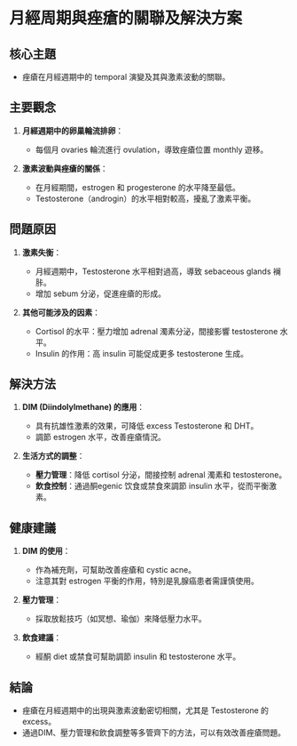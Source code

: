 # 月經周期與痤瘡的關聯及解決方案

## 核心主題
- 痤瘡在月經週期中的 temporal 演變及其與激素波動的關聯。

## 主要觀念
1. **月經週期中的卵巢輪流排卵**：
   - 每個月 ovaries 輪流進行 ovulation，導致痤瘡位置 monthly 遊移。
   
2. **激素波動與痤瘡的關係**：
   - 在月經期間，estrogen 和 progesterone 的水平降至最低。
   - Testosterone（androgin）的水平相對較高，擾亂了激素平衡。

## 問題原因
1. **激素失衡**：
   - 月經週期中，Testosterone 水平相對過高，導致 sebaceous glands 襕胩。
   - 增加 sebum 分泌，促進痤瘡的形成。

2. **其他可能涉及的因素**：
   - Cortisol 的水平：壓力增加 adrenal 濁素分泌，間接影響 testosterone 水平。
   - Insulin 的作用：高 insulin 可能促成更多 testosterone 生成。

## 解決方法
1. **DIM (Diindolylmethane) 的應用**：
   - 具有抗雄性激素的效果，可降低 excess Testosterone 和 DHT。
   - 調節 estrogen 水平，改善痤瘡情況。

2. **生活方式的調整**：
   - **壓力管理**：降低 cortisol 分泌，間接控制 adrenal 濁素和 testosterone。
   - **飲食控制**：通過酮egenic 饮食或禁食來調節 insulin 水平，從而平衡激素。

## 健康建議
1. **DIM 的使用**：
   - 作為補充劑，可幫助改善痤瘡和 cystic acne。
   - 注意其對 estrogen 平衡的作用，特別是乳腺癌患者需謹慎使用。

2. **壓力管理**：
   - 採取放鬆技巧（如冥想、瑜伽）來降低壓力水平。

3. **飲食建議**：
   - 經酮 diet 或禁食可幫助調節 insulin 和 testosterone 水平。

## 結論
- 痤瘡在月經週期中的出現與激素波動密切相關，尤其是 Testosterone 的 excess。
- 通過DIM、壓力管理和飲食調整等多管齊下的方法，可以有效改善痤瘡問題。